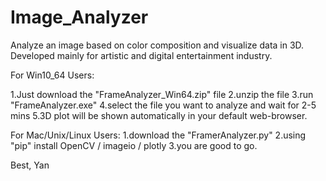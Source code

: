 # Image_Analyzer
Analyze an image based on color composition and visualize data in 3D. Developed mainly  for artistic and digital entertainment industry.

For Win10_64 Users:

1.Just download the "FrameAnalyzer_Win64.zip" file
2.unzip the file
3.run  "FrameAnalyzer.exe"
4.select the file you want to analyze and wait for 2-5 mins
5.3D plot will be shown automatically in your default web-browser.

For Mac/Unix/Linux Users:
1.download the "FramerAnalyzer.py"
2.using "pip" install OpenCV / imageio / plotly
3.you are good to go.

Best,
Yan
